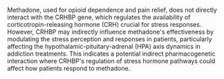Methadone, used for opioid dependence and pain relief, does not directly interact with the CRHBP gene, which regulates the availability of corticotropin-releasing hormone (CRH) crucial for stress responses. However, CRHBP may indirectly influence methadone's effectiveness by modulating the stress perception and responses in patients, particularly affecting the hypothalamic-pituitary-adrenal (HPA) axis dynamics in addiction treatments. This indicates a potential indirect pharmacogenetic interaction where CRHBP's regulation of stress hormone pathways could affect how patients respond to methadone.